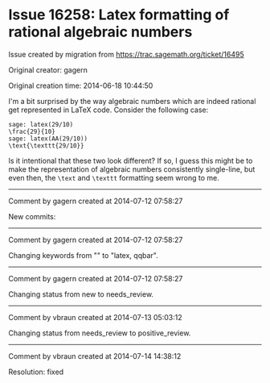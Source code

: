 # Issue 16258: Latex formatting of rational algebraic numbers

Issue created by migration from https://trac.sagemath.org/ticket/16495

Original creator: gagern

Original creation time: 2014-06-18 10:44:50

I'm a bit surprised by the way algebraic numbers which are indeed rational get represented in LaTeX code. Consider the following case:


```
sage: latex(29/10)
\frac{29}{10}
sage: latex(AA(29/10))
\text{\texttt{29/10}}
```


Is it intentional that these two look different? If so, I guess this might be to make the representation of algebraic numbers consistently single-line, but even then, the `\text` and `\texttt` formatting seem wrong to me.


---

Comment by gagern created at 2014-07-12 07:58:27

New commits:


---

Comment by gagern created at 2014-07-12 07:58:27

Changing keywords from "" to "latex, qqbar".


---

Comment by gagern created at 2014-07-12 07:58:27

Changing status from new to needs_review.


---

Comment by vbraun created at 2014-07-13 05:03:12

Changing status from needs_review to positive_review.


---

Comment by vbraun created at 2014-07-14 14:38:12

Resolution: fixed
